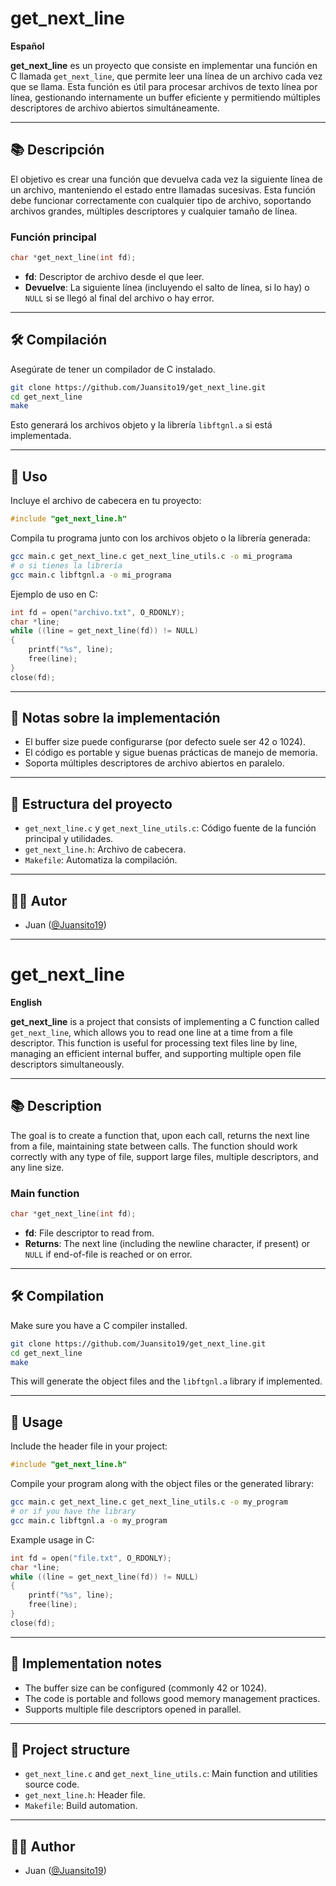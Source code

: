 # get_next_line

**Español**

**get_next_line** es un proyecto que consiste en implementar una función en C llamada `get_next_line`, que permite leer una línea de un archivo cada vez que se llama. Esta función es útil para procesar archivos de texto línea por línea, gestionando internamente un buffer eficiente y permitiendo múltiples descriptores de archivo abiertos simultáneamente.

---

## 📚 Descripción

El objetivo es crear una función que devuelva cada vez la siguiente línea de un archivo, manteniendo el estado entre llamadas sucesivas. Esta función debe funcionar correctamente con cualquier tipo de archivo, soportando archivos grandes, múltiples descriptores y cualquier tamaño de línea.

### Función principal

```c
char *get_next_line(int fd);
```

- **fd**: Descriptor de archivo desde el que leer.
- **Devuelve**: La siguiente línea (incluyendo el salto de línea, si lo hay) o `NULL` si se llegó al final del archivo o hay error.

---

## 🛠️ Compilación

Asegúrate de tener un compilador de C instalado.

```bash
git clone https://github.com/Juansito19/get_next_line.git
cd get_next_line
make
```

Esto generará los archivos objeto y la librería `libftgnl.a` si está implementada.

---

## 🚀 Uso

Incluye el archivo de cabecera en tu proyecto:

```c
#include "get_next_line.h"
```

Compila tu programa junto con los archivos objeto o la librería generada:

```bash
gcc main.c get_next_line.c get_next_line_utils.c -o mi_programa
# o si tienes la librería
gcc main.c libftgnl.a -o mi_programa
```

Ejemplo de uso en C:

```c
int fd = open("archivo.txt", O_RDONLY);
char *line;
while ((line = get_next_line(fd)) != NULL)
{
    printf("%s", line);
    free(line);
}
close(fd);
```

---

## 📝 Notas sobre la implementación

- El buffer size puede configurarse (por defecto suele ser 42 o 1024).
- El código es portable y sigue buenas prácticas de manejo de memoria.
- Soporta múltiples descriptores de archivo abiertos en paralelo.

---

## 📂 Estructura del proyecto

- `get_next_line.c` y `get_next_line_utils.c`: Código fuente de la función principal y utilidades.
- `get_next_line.h`: Archivo de cabecera.
- `Makefile`: Automatiza la compilación.

---

## 🧑‍💻 Autor

- Juan ([@Juansito19](https://github.com/Juansito19))

---

# get_next_line

**English**

**get_next_line** is a project that consists of implementing a C function called `get_next_line`, which allows you to read one line at a time from a file descriptor. This function is useful for processing text files line by line, managing an efficient internal buffer, and supporting multiple open file descriptors simultaneously.

---

## 📚 Description

The goal is to create a function that, upon each call, returns the next line from a file, maintaining state between calls. The function should work correctly with any type of file, support large files, multiple descriptors, and any line size.

### Main function

```c
char *get_next_line(int fd);
```

- **fd**: File descriptor to read from.
- **Returns**: The next line (including the newline character, if present) or `NULL` if end-of-file is reached or on error.

---

## 🛠️ Compilation

Make sure you have a C compiler installed.

```bash
git clone https://github.com/Juansito19/get_next_line.git
cd get_next_line
make
```

This will generate the object files and the `libftgnl.a` library if implemented.

---

## 🚀 Usage

Include the header file in your project:

```c
#include "get_next_line.h"
```

Compile your program along with the object files or the generated library:

```bash
gcc main.c get_next_line.c get_next_line_utils.c -o my_program
# or if you have the library
gcc main.c libftgnl.a -o my_program
```

Example usage in C:

```c
int fd = open("file.txt", O_RDONLY);
char *line;
while ((line = get_next_line(fd)) != NULL)
{
    printf("%s", line);
    free(line);
}
close(fd);
```

---

## 📝 Implementation notes

- The buffer size can be configured (commonly 42 or 1024).
- The code is portable and follows good memory management practices.
- Supports multiple file descriptors opened in parallel.

---

## 📂 Project structure

- `get_next_line.c` and `get_next_line_utils.c`: Main function and utilities source code.
- `get_next_line.h`: Header file.
- `Makefile`: Build automation.

---

## 🧑‍💻 Author

- Juan ([@Juansito19](https://github.com/Juansito19))
